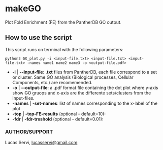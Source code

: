 makeGO
==========

Plot Fold Enrichment (FE) from the PantherDB GO output.

## How to use the script

This script runs on terminal with the following parameters:
```
python3 GO_plot.py -i <input-file.txt> <input-file.txt> <input-file.txt> -names name1 name2 name3 -o <output-file.pdf>
```

- **-i**  | **--input-file**: **.txt** files from PantherDB, each file correspond to a set or cluster. Same GO analysis (Biological processes, Cellular Components, etc.) are recomemended.
- **-o**  | **--output-file**: a .pdf format file containing the dot plot where y-axis show GO gruops and x-axis are the differente sets/clusters from the input-files.
- **-names** | **-set-names**: list of names corresponding to the x-label of the plot
- **-top** | **-top-FE-results** (optional - default=10):
- **-fdr** | **-fdr-treshold** (optional - default=0.01):


### AUTHOR/SUPPORT

Lucas Servi, lucasservi@gmail.com </br>



